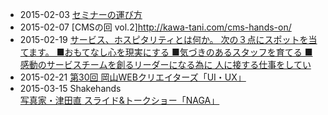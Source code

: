 * 2015-02-03 [セミナーの運び方](https://www.facebook.com/events/348284042039930/?ref_newsfeed_story_type=regular)
* 2015-02-07 [CMSの回 vol.2]http://kawa-tani.com/cms-hands-on/
* 2015-02-19 [サービス、ホスピタリティとは何か。  次の３点にスポットを当てます。 ■おもてなし心を現実にする ■気づきのあるスタッフを育てる ■感動のサービスチームを創るリーダーになる為に  人に接する仕事をしてい](http://www.facebook.com/CoworkingShakeHands/posts/865030323548363)
* 2015-02-21 [第30回 岡山WEBクリエイターズ「UI・UX」](https://www.facebook.com/events/350211541847264/)
* 2015-03-15 Shakehands [写真家・津田直 スライド&amp;トークショー「NAGA」](http://readan-deat.com/2015/01/tsuda_event/)
